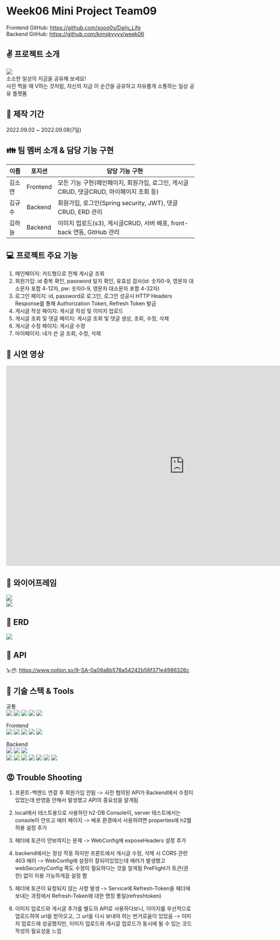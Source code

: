Week06 Mini Project Team09
=============      
Frontend GitHub: https://github.com/sooo0y/Daily_Life     
Backend GitHub: https://github.com/kimskyyyy/week06   

:v: 프로젝트 소개
-------------   
<img src="https://user-images.githubusercontent.com/110077343/189123103-ea8e89b2-62e5-4be8-8f3a-f97e859a69e3.png"></img><br/>
소소한 일상의 지금을 공유해 보세요!   
사진 찍을 때 V하는 것처럼, 자신의 지금 이 순간을 공유하고 자유롭게 소통하는 일상 공유 플랫폼       

:date: 제작 기간
-------------   
2022.09.02 ~ 2022.09.08(7일)   

:family: 팀 멤버 소개 & 담당 기능 구현
-------------   
|이름|포지션|담당 기능 구현|
|------|---|---|
|김소연|Frontend|모든 기능 구현(메인페이지, 회원가입, 로그인, 게시글CRUD, 댓글CRUD, 마이페이지 조회 등)|
|김규수|Backend|회원가입, 로그인(Spring security, JWT), 댓글CRUD, ERD 관리|
|김하늘|Backend|이미지 업로드(s3), 게시글CRUD, 서버 배포, front-back 연동, GitHub 관리|

:computer: 프로젝트 주요 기능
-------------  
1) 메인페이지: 카드형으로 전체 게시글 조회   
2) 회원가입: id 중복 확인, password 일치 확인, 유효성 검사(id: 숫자0-9, 영문자 대소문자 포함 4-12자, pw: 숫자0-9, 영문자 대소문자 포함 4-32자)   
3) 로그인 페이지: id, password로 로그인, 로그인 성공시 HTTP Headers Response를 통해 Authorization Token, Refresh Token 발급    
4) 게시글 작성 페이지: 게시글 작성 및 이미지 업로드   
5) 게시글 조회 및 댓글 페이지: 게시글 조회 및 댓글 생성, 조회, 수정, 삭제   
6) 게시글 수정 페이지: 게시글 수정   
7) 마이페이지: 내가 쓴 글 조회, 수정, 삭제   

:movie_camera: 시연 영상
-------------  
<iframe width="951" height="535" src="https://www.youtube.com/embed/u03fdC7WDBY" title="Daily_Life" frameborder="0" allow="accelerometer; autoplay; clipboard-write; encrypted-media; gyroscope; picture-in-picture" allowfullscreen></iframe>   

:green_book: 와이어프레임
------------- 
<img src="https://user-images.githubusercontent.com/110077343/189107732-e7c70398-c4d2-4e80-8ea0-9f261afbad0f.png"></img><br/>
<img src="https://user-images.githubusercontent.com/110077343/189108012-b0f5330f-2f1b-4c2b-8cd8-a4b25f9602dd.png"></img><br/>


:blue_book: ERD
-------------
<img src="https://user-images.githubusercontent.com/110077343/189080595-4f655837-5f4c-45c3-9246-9b32bd0e67c4.png"></img><br/>


:orange_book: API
------------- 
노션: https://www.notion.so/9-SA-0a09a8b578a54242b56f371e4986326c

:construction_worker: 기술 스택 & Tools
------------- 
공통   
<img src="https://img.shields.io/badge/Notion-000000?style=for-the-badge&logo=Notion&logoColor=white">
<img src="https://img.shields.io/badge/Google Sheets-34A853?style=for-the-badge&logo=Google Sheets&logoColor=white">
<img src="https://img.shields.io/badge/Git-F05032?style=for-the-badge&logo=Git&logoColor=white">
<img src="https://img.shields.io/badge/GitHub-181717?style=for-the-badge&logo=GitHub&logoColor=white">
<img src="https://img.shields.io/badge/Ubuntu-E95420?style=for-the-badge&logo=Ubuntu&logoColor=white">

Frontend    
<img src="https://img.shields.io/badge/CSS Modules-000000?style=for-the-badge&logo=CSS Modules&logoColor=white">
<img src="https://img.shields.io/badge/JavaScript-F7DF1E?style=for-the-badge&logo=JavaScript&logoColor=white">
<img src="https://img.shields.io/badge/React-61DAFB?style=for-the-badge&logo=React&logoColor=white">
<img src="https://img.shields.io/badge/Redux-764ABC?style=for-the-badge&logo=Redux&logoColor=white">
<img src="https://img.shields.io/badge/Axios-5A29E4?style=for-the-badge&logo=Axios&logoColor=white">

Backend   
<img src="https://img.shields.io/badge/Spring-6DB33F?style=for-the-badge&logo=Spring&logoColor=white">
<img src="https://img.shields.io/badge/Spring Boot-6DB33F?style=for-the-badge&logo=Spring Boot&logoColor=white">
<img src="https://img.shields.io/badge/Spring Security-6DB33F?style=for-the-badge&logo=Spring Security&logoColor=white">   
<img src="https://img.shields.io/badge/JSON Web Tokens-000000?style=for-the-badge&logo=JSON Web Tokens&logoColor=white">
<img src="https://img.shields.io/badge/Gradle-02303A?style=for-the-badge&logo=Gradle&logoColor=white"> 
<img src="https://img.shields.io/badge/IntelliJ IDEA-000000?style=for-the-badge&logo=IntelliJ IDEA&logoColor=white"> 
<img src="https://img.shields.io/badge/Postman-FF6C37?style=for-the-badge&logo=Postman&logoColor=white"> 
<img src="https://img.shields.io/badge/Amazon S3-569A31?style=for-the-badge&logo=Amazon S3&logoColor=white"> 
<img src="https://img.shields.io/badge/Amazon EC2-FF9900?style=for-the-badge&logo=Amazon EC2&logoColor=white"> 
<img src="https://img.shields.io/badge/Sourcetree-0052CC?style=for-the-badge&logo=Sourcetree&logoColor=white">    

:rage: Trouble Shooting
------------- 
1) 프론트-백엔드 연결 후 회원가입 안됨 -> 사전 협의된 API가 Backend에서 수정이 있었는데 반영을 안해서 발생했고 API의 중요성을 알게됨

2) local에서 테스트용으로 사용하던 h2-DB Console이, server 테스트에서는 console이 안뜨고 에러 페이지 -> 배포 환경에서 사용하려면 properties에 h2웹 허용 설정 추가

3) 헤더에 토큰이 안보여지는 문제 -> WebConfig에 exposeHeaders 설정 추가

4) backend에서는 정상 작동 하지만 프론트에서 게시글 수정, 삭제 시 CORS 관련 403 에러 -> WebConfig에 설정이 잘되어있었는데 에러가 발생했고 webSecurityConfig 쪽도 수정이 필요하다는 것을 알게됨 PreFlight가 토큰(권한) 없이 이용 가능하게끔 설정 함

5) 헤더에 토큰이 요청되지 않는 사항 발생 -> Service에 Refresh-Token을 헤더에 보내는 과정에서 Refresh-Token에 대한 명칭 통일(refreshtoken)

6) 이미지 업로드와 게시글 추가를 별도의 API로 사용하다보니, 이미지를 우선적으로 업로드하여 url을 받아오고, 그 url을 다시 보내야 하는 번거로움이 있었음 -> 이미지 업로드에 성공했지만, 이미지 업로드와 게시글 업로드가 동시에 될 수 있는 코드 작성의 필요성을 느낌
 
